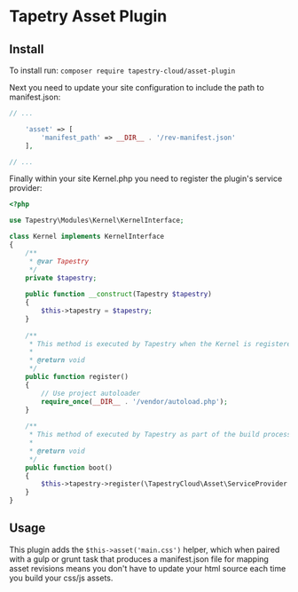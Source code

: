 # Tapetry Asset Plugin

## Install

To install run: `composer require tapestry-cloud/asset-plugin`
 
Next you need to update your site configuration to include the path to manifest.json: 

```php
// ...

    'asset' => [
        'manifest_path' => __DIR__ . '/rev-manifest.json'
    ],

// ...
```

Finally within your site Kernel.php you need to register the plugin's service provider:

```php
<?php

use Tapestry\Modules\Kernel\KernelInterface;

class Kernel implements KernelInterface
{
    /**
     * @var Tapestry
     */
    private $tapestry;
    
    public function __construct(Tapestry $tapestry)
    {
        $this->tapestry = $tapestry;
    }
    
    /**
     * This method is executed by Tapestry when the Kernel is registered.
     *
     * @return void
     */
    public function register()
    {
        // Use project autoloader
        require_once(__DIR__ . '/vendor/autoload.php');
    }
    
    /**
     * This method of executed by Tapestry as part of the build process.
     *
     * @return void
     */
    public function boot()
    {
        $this->tapestry->register(\TapestryCloud\Asset\ServiceProvider::class);
    }
}
```

## Usage

This plugin adds the `$this->asset('main.css')` helper, which when paired with a gulp or grunt task that produces a manifest.json file for mapping asset revisions means you don't have to update your html source each time you build your css/js assets.